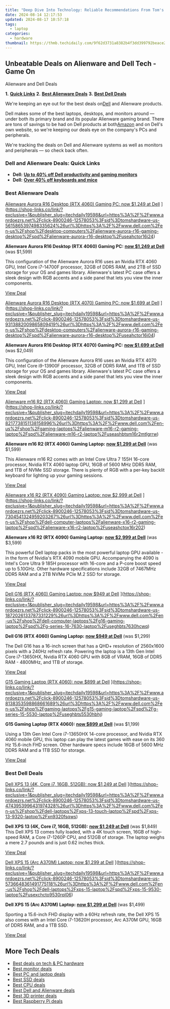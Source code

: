 ```yaml
---
title: "Deep Dive Into Technology: Reliable Recommendations From Tom's Hardware"
date: 2024-08-14 12:17:53
updated: 2024-08-17 10:57:18
tags:
  - laptop
categories:
  - hardware
thumbnail: https://thmb.techidaily.com/9f62d3731a8382b4f3dd399792beace27de12660de659b232891d22eb2e884d9.jpg
---
```


## Unbeatable Deals on Alienware and Dell Tech - Game On

Alienware and Dell Deals

**1.** [**Quick Links**](https://tools.techidaily.com)
 **2.** [**Best Alienware Deals**](https://tools.techidaily.com)
 **3.** [**Best Dell Deals**](https://tools.techidaily.com)

 We're keeping an eye out for the best deals on[Dell](https://tools.techidaily.com) and Alienware products.

 Dell makes some of the best laptops, desktops, and monitors around — under both its primary brand and its popular Alienware gaming brand. There are tons of savings to be had on Dell products at both[Amazon](https://tools.techidaily.com) and on Dell's own website, so we're keeping our deals eye on the company's PCs and peripherals.

 We're tracking the deals on Dell and Alienware systems as well as monitors and peripherals — so check back often.

### Dell and Alienware Deals: Quick Links

* **Dell:** [**Up to 40% off Dell productivity and gaming monitors**](https://shop-links.co/link/?exclusive=1&publisher_slug=itechdaily19598&url=https%3A%2F%2Fwww.anrdoezrs.net%2Fclick-8900246-12578053%3Fsid%3Dtomshardware-us-1230078469214268990%26url%3Dhttps%3A%2F%2Fwww.dell.com%2Fen-us%2Fshop%2Fdeals%2Fcomputer-monitor-deals)
* **Dell:** [**Over 40% off keyboards and mice**](https://shop-links.co/link/?exclusive=1&publisher_slug=itechdaily19598&url=https%3A%2F%2Fwww.anrdoezrs.net%2Fclick-8900246-12578053%3Fsid%3Dtomshardware-us-1077823772452032984%26url%3Dhttps%3A%2F%2Fwww.dell.com%2Fen-us%2Fshop%2Fdeals%2Fpc-accessories-deals)

### Best Alienware Deals

[Alienware Aurora R16 Desktop (RTX 4060) Gaming PC: now $1,249 at Dell](https://cdn.mos.cms.futurecdn.net/j9Ar8EpieBwBskeZ5TYvBm-200-100.png "Alienware Aurora R16 Desktop (RTX 4060) Gaming PC: now $1,249 at Dell") ](https://shop-links.co/link/?exclusive=1&publisher_slug=itechdaily19598&url=https%3A%2F%2Fwww.anrdoezrs.net%2Fclick-8900246-12578053%3Fsid%3Dtomshardware-us-5615865397498335624%26url%3Dhttps%3A%2F%2Fwww.dell.com%2Fen-us%2Fshop%2Fdesktop-computers%2Falienware-aurora-r16-gaming-desktop%2Fspd%2Falienware-aurora-r16-desktop%2Fuseahctor16i24)

**Alienware Aurora R16 Desktop (RTX 4060) Gaming PC:** [**now $1,249 at Dell**](https://shop-links.co/link/?exclusive=1&publisher_slug=itechdaily19598&url=https%3A%2F%2Fwww.anrdoezrs.net%2Fclick-8900246-12578053%3Fsid%3Dtomshardware-us-1214667046750588503%26url%3Dhttps%3A%2F%2Fwww.dell.com%2Fen-us%2Fshop%2Fdesktop-computers%2Falienware-aurora-r16-gaming-desktop%2Fspd%2Falienware-aurora-r16-desktop%2Fuseahctor16i24) (was $1,599)  
  
 This configuration of the Alienware Aurora R16 uses an Nvidia RTX 4060 GPU, Intel Core i7-14700F processor, 32GB of DDR5 RAM, and 2TB of SSD storage for your OS and games library. Alienware's latest PC case offers a sleek design with RGB accents and a side panel that lets you view the inner components.

[View Deal](https://shop-links.co/link/?exclusive=1&publisher_slug=itechdaily19598&url=https%3A%2F%2Fwww.anrdoezrs.net%2Fclick-8900246-12578053%3Fsid%3Dtomshardware-us-5615865397498335624%26url%3Dhttps%3A%2F%2Fwww.dell.com%2Fen-us%2Fshop%2Fdesktop-computers%2Falienware-aurora-r16-gaming-desktop%2Fspd%2Falienware-aurora-r16-desktop%2Fuseahctor16i24)

[Alienware Aurora R16 Desktop (RTX 4070) Gaming PC: now $1,699 at Dell](https://cdn.mos.cms.futurecdn.net/j9Ar8EpieBwBskeZ5TYvBm-200-100.png "Alienware Aurora R16 Desktop (RTX 4070) Gaming PC: now $1,699 at Dell") ](https://shop-links.co/link/?exclusive=1&publisher_slug=itechdaily19598&url=https%3A%2F%2Fwww.anrdoezrs.net%2Fclick-8900246-12578053%3Fsid%3Dtomshardware-us-9313882009865809419%26url%3Dhttps%3A%2F%2Fwww.dell.com%2Fen-us%2Fshop%2Fdesktop-computers%2Falienware-aurora-r16-gaming-desktop%2Fspd%2Falienware-aurora-r16-desktop%2Fuseahctor16i04)

**Alienware Aurora R16 Desktop (RTX 4070) Gaming PC:** [**now $1,699 at Dell**](https://shop-links.co/link/?exclusive=1&publisher_slug=itechdaily19598&url=https%3A%2F%2Fwww.anrdoezrs.net%2Fclick-8900246-12578053%3Fsid%3Dtomshardware-us-3807786630330848512%26url%3Dhttps%3A%2F%2Fwww.dell.com%2Fen-us%2Fshop%2Fdesktop-computers%2Falienware-aurora-r16-gaming-desktop%2Fspd%2Falienware-aurora-r16-desktop%2Fuseahctor16i04) (was $2,049)  
  
 This configuration of the Alienware Aurora R16 uses an Nvidia RTX 4070 GPU, Intel Core i9-13900F processor, 32GB of DDR5 RAM, and 1TB of SSD storage for your OS and games library. Alienware's latest PC case offers a sleek design with RGB accents and a side panel that lets you view the inner components.

[View Deal](https://shop-links.co/link/?exclusive=1&publisher_slug=itechdaily19598&url=https%3A%2F%2Fwww.anrdoezrs.net%2Fclick-8900246-12578053%3Fsid%3Dtomshardware-us-9313882009865809419%26url%3Dhttps%3A%2F%2Fwww.dell.com%2Fen-us%2Fshop%2Fdesktop-computers%2Falienware-aurora-r16-gaming-desktop%2Fspd%2Falienware-aurora-r16-desktop%2Fuseahctor16i04)

[Alienware m16 R2 (RTX 4060) Gaming Laptop: now $1,299 at Dell](https://cdn.mos.cms.futurecdn.net/ubH43sZ4kgC89cnrEn4ryX-200-100.png "Alienware m16 R2 (RTX 4060) Gaming Laptop: now $1,299 at Dell") ](https://shop-links.co/link/?exclusive=1&publisher_slug=itechdaily19598&url=https%3A%2F%2Fwww.anrdoezrs.net%2Fclick-8900246-12578053%3Fsid%3Dtomshardware-us-8217738151138158996%26url%3Dhttps%3A%2F%2Fwww.dell.com%2Fen-us%2Fshop%2Fgaming-laptops%2Falienware-m16-r2-gaming-laptop%2Fspd%2Falienware-m16-r2-laptop%2Fuseashbtsm16r2mtlgrrw)

**Alienware m16 R2 (RTX 4060) Gaming Laptop:** [**now $1,299 at Dell**](https://shop-links.co/link/?exclusive=1&publisher_slug=itechdaily19598&url=https%3A%2F%2Fwww.anrdoezrs.net%2Fclick-8900246-12578053%3Fsid%3Dtomshardware-us-1338090979408846821%26url%3Dhttps%3A%2F%2Fwww.dell.com%2Fen-us%2Fshop%2Fgaming-laptops%2Falienware-m16-r2-gaming-laptop%2Fspd%2Falienware-m16-r2-laptop%2Fuseashbtsm16r2mtlgrrw) (was $1,599)

 This Alienware m16 R2 comes with an Intel Core Ultra 7 155H 16-core processor, Nvidia RTX 4060 laptop GPU, 16GB of 5600 MHz DDR5 RAM, and 1TB of NVMe SSD storage. There is plenty of RGB with a per-key backlit keyboard for lighting up your gaming sessions.

[View Deal](https://shop-links.co/link/?exclusive=1&publisher_slug=itechdaily19598&url=https%3A%2F%2Fwww.anrdoezrs.net%2Fclick-8900246-12578053%3Fsid%3Dtomshardware-us-8217738151138158996%26url%3Dhttps%3A%2F%2Fwww.dell.com%2Fen-us%2Fshop%2Fgaming-laptops%2Falienware-m16-r2-gaming-laptop%2Fspd%2Falienware-m16-r2-laptop%2Fuseashbtsm16r2mtlgrrw)

[Alienware x16 R2 (RTX 4090) Gaming Laptop: now $2,999 at Dell](https://cdn.mos.cms.futurecdn.net/DrMbJrnGXaSPS7A44jDJqW-200-100.png "Alienware x16 R2 (RTX 4090) Gaming Laptop: now $2,999 at Dell") ](https://shop-links.co/link/?exclusive=1&publisher_slug=itechdaily19598&url=https%3A%2F%2Fwww.anrdoezrs.net%2Fclick-8900246-12578053%3Fsid%3Dtomshardware-us-7304541324959203267%26url%3Dhttps%3A%2F%2Fwww.dell.com%2Fen-us%2Fshop%2Fdell-computer-laptops%2Falienware-x16-r2-gaming-laptop%2Fspd%2Falienware-x16-r2-laptop%2Fuseashctox16r202)

**Alienware x16 R2 (RTX 4090) Gaming Laptop:** [**now $2,999 at Dell**](https://shop-links.co/link/?exclusive=1&publisher_slug=itechdaily19598&url=https%3A%2F%2Fwww.anrdoezrs.net%2Fclick-8900246-12578053%3Fsid%3Dtomshardware-us-4714566084556859513%26url%3Dhttps%3A%2F%2Fwww.dell.com%2Fen-us%2Fshop%2Fdell-computer-laptops%2Falienware-x16-r2-gaming-laptop%2Fspd%2Falienware-x16-r2-laptop%2Fuseashctox16r202) (was $3,599)  
  
 This powerful Dell laptop packs in the most powerful laptop GPU available - in the form of Nvidia's RTX 4090 mobile GPU. Accompanying the 4090 is Intel's Core Ultra 9 185H processor with 16-core and a P-core boost speed up to 5.10GHz. Other hardware specifications include 32GB of 7467MHz DDR5 RAM and a 2TB NVMe PCIe M.2 SSD for storage.

[View Deal](https://shop-links.co/link/?exclusive=1&publisher_slug=itechdaily19598&url=https%3A%2F%2Fwww.anrdoezrs.net%2Fclick-8900246-12578053%3Fsid%3Dtomshardware-us-7304541324959203267%26url%3Dhttps%3A%2F%2Fwww.dell.com%2Fen-us%2Fshop%2Fdell-computer-laptops%2Falienware-x16-r2-gaming-laptop%2Fspd%2Falienware-x16-r2-laptop%2Fuseashctox16r202)

[Dell G16 (RTX 4060) Gaming Laptop: now $949 at Dell](https://cdn.mos.cms.futurecdn.net/NPJauG39StrdYgY3X3uGgL-200-100.png "Dell G16 (RTX 4060) Gaming Laptop: now $949 at Dell") ](https://shop-links.co/link/?exclusive=1&publisher_slug=itechdaily19598&url=https%3A%2F%2Fwww.anrdoezrs.net%2Fclick-8900246-12578053%3Fsid%3Dtomshardware-us-1872026133787331229%26url%3Dhttps%3A%2F%2Fwww.dell.com%2Fen-us%2Fshop%2Fdell-computer-laptops%2Fg16-gaming-laptop%2Fspd%2Fg-series-16-7630-laptop%2Fuseghbts7630hcwq)

**Dell G16 (RTX 4060) Gaming Laptop:** [**now $949 at Dell**](https://shop-links.co/link/?exclusive=1&publisher_slug=itechdaily19598&url=https%3A%2F%2Fwww.anrdoezrs.net%2Fclick-8900246-12578053%3Fsid%3Dtomshardware-us-9442305501370056171%26url%3Dhttps%3A%2F%2Fwww.dell.com%2Fen-us%2Fshop%2Fdell-computer-laptops%2Fg16-gaming-laptop%2Fspd%2Fg-series-16-7630-laptop%2Fuseghbts7630hcwq)  (was $1,299)  
  
 The Dell G16 has a 16-inch screen that has a QHD+ resolution of 2560x1600 pixels with a 240Hz refresh rate. Powering the laptop is a 13th Gen Intel Core i7-13650HX, Nvidia RTX 4060 GPU with 8GB of VRAM, 16GB of DDR5 RAM - 4800MHz, and 1TB of storage.

[View Deal](https://shop-links.co/link/?exclusive=1&publisher_slug=itechdaily19598&url=https%3A%2F%2Fwww.anrdoezrs.net%2Fclick-8900246-12578053%3Fsid%3Dtomshardware-us-1872026133787331229%26url%3Dhttps%3A%2F%2Fwww.dell.com%2Fen-us%2Fshop%2Fdell-computer-laptops%2Fg16-gaming-laptop%2Fspd%2Fg-series-16-7630-laptop%2Fuseghbts7630hcwq)

[G15 Gaming Laptop (RTX 4060): now $899 at Dell](https://cdn.mos.cms.futurecdn.net/nsJBFUSyQ6MXKqTpXj23mN-200-100.png "G15 Gaming Laptop (RTX 4060): now $899 at Dell") ](https://shop-links.co/link/?exclusive=1&publisher_slug=itechdaily19598&url=https%3A%2F%2Fwww.anrdoezrs.net%2Fclick-8900246-12578053%3Fsid%3Dtomshardware-us-8138353598868661689%26url%3Dhttps%3A%2F%2Fwww.dell.com%2Fen-us%2Fshop%2Fgaming-laptops%2Fg15-gaming-laptop%2Fspd%2Fg-series-15-5530-laptop%2Fuseghbts5530hbhj)

**G15 Gaming Laptop (RTX 4060):** [**now $899 at Dell**](https://shop-links.co/link/?exclusive=1&publisher_slug=itechdaily19598&url=https%3A%2F%2Fwww.anrdoezrs.net%2Fclick-8900246-12578053%3Fsid%3Dtomshardware-us-1202733523035239253%26url%3Dhttps%3A%2F%2Fwww.dell.com%2Fen-us%2Fshop%2Fgaming-laptops%2Fg15-gaming-laptop%2Fspd%2Fg-series-15-5530-laptop%2Fuseghbts5530hbhj) (was $1,199)  
  
 Using a 13th Gen Intel Core i7-13650HX 14-core processor, and Nvidia RTX 4060 mobile GPU, this laptop can play the latest games with ease on its 360 Hz 15.6-inch FHD screen. Other hardware specs include 16GB of 5600 MHz DDR5 RAM and a 1TB SSD for storage.

[View Deal](https://shop-links.co/link/?exclusive=1&publisher_slug=itechdaily19598&url=https%3A%2F%2Fwww.anrdoezrs.net%2Fclick-8900246-12578053%3Fsid%3Dtomshardware-us-8138353598868661689%26url%3Dhttps%3A%2F%2Fwww.dell.com%2Fen-us%2Fshop%2Fgaming-laptops%2Fg15-gaming-laptop%2Fspd%2Fg-series-15-5530-laptop%2Fuseghbts5530hbhj)

### Best Dell Deals

[Dell XPS 13 (4K, Core i7, 16GB, 512GB):&nbsp;now $1,249 at Dell](https://cdn.mos.cms.futurecdn.net/cRfmGMaBJKSKMDagcjsf2W-200-100.jpg "Dell XPS 13 (4K, Core i7, 16GB, 512GB):&nbsp;now $1,249 at Dell") ](https://shop-links.co/link/?exclusive=1&publisher_slug=itechdaily19598&url=https%3A%2F%2Fwww.anrdoezrs.net%2Fclick-8900246-12578053%3Fsid%3Dtomshardware-us-4743953996431974328%26url%3Dhttps%3A%2F%2Fwww.dell.com%2Fen-us%2Fshop%2Fdell-laptops%2Fxps-13-touch-laptop%2Fspd%2Fxps-13-9320-laptop%2Fxn9320fsqws)

**Dell XPS 13 (4K, Core i7, 16GB, 512GB):** [**now $1,249 at Dell**](https://shop-links.co/link/?exclusive=1&publisher_slug=itechdaily19598&url=https%3A%2F%2Fwww.anrdoezrs.net%2Fclick-8900246-12578053%3Fsid%3Dtomshardware-us-3776015450151050934%26url%3Dhttps%3A%2F%2Fwww.dell.com%2Fen-us%2Fshop%2Fdell-laptops%2Fxps-13-touch-laptop%2Fspd%2Fxps-13-9320-laptop%2Fxn9320fsqws)  (was $1,849)  
 This Dell XPS 13 comes fully loaded, with a 4K touch screen, 16GB of high-speed RAM, a Core i7-1260P CPU, and 512GB of storage. The laptop weighs a mere 2.7 pounds and is just 0.62 inches thick.

[View Deal](https://shop-links.co/link/?exclusive=1&publisher_slug=itechdaily19598&url=https%3A%2F%2Fwww.anrdoezrs.net%2Fclick-8900246-12578053%3Fsid%3Dtomshardware-us-4743953996431974328%26url%3Dhttps%3A%2F%2Fwww.dell.com%2Fen-us%2Fshop%2Fdell-laptops%2Fxps-13-touch-laptop%2Fspd%2Fxps-13-9320-laptop%2Fxn9320fsqws)

[Dell XPS 15 (Arc A370M) Laptop: now $1,299 at Dell](https://cdn.mos.cms.futurecdn.net/WqDemoAnBmDCDHf3xtTvkV-200-100.png "Dell XPS 15 (Arc A370M) Laptop: now $1,299 at Dell") ](https://shop-links.co/link/?exclusive=1&publisher_slug=itechdaily19598&url=https%3A%2F%2Fwww.anrdoezrs.net%2Fclick-8900246-12578053%3Fsid%3Dtomshardware-us-5736648361491775118%26url%3Dhttps%3A%2F%2Fwww.dell.com%2Fen-us%2Fshop%2Fdell-laptops%2Fxps-15-laptop%2Fspd%2Fxps-15-9530-laptop%2Fusexchcto9530rpl06)

**Dell XPS 15 (Arc A370M) Laptop:** [**now $1,299 at Dell**](https://shop-links.co/link/?exclusive=1&publisher_slug=itechdaily19598&url=https%3A%2F%2Fwww.anrdoezrs.net%2Fclick-8900246-12578053%3Fsid%3Dtomshardware-us-8218774375959867305%26url%3Dhttps%3A%2F%2Fwww.dell.com%2Fen-us%2Fshop%2Fdell-laptops%2Fxps-15-laptop%2Fspd%2Fxps-15-9530-laptop%2Fusexchcto9530rpl06)  (was $1,499)

 Sporting a 15.6-inch FHD display with a 60Hz refresh rate, the Dell XPS 15 also comes with an Intel Core i7-13620H processor, Arc A370M GPU, 16GB of DDR5 RAM, and a 1TB SSD.

[View Deal](https://shop-links.co/link/?exclusive=1&publisher_slug=itechdaily19598&url=https%3A%2F%2Fwww.anrdoezrs.net%2Fclick-8900246-12578053%3Fsid%3Dtomshardware-us-5736648361491775118%26url%3Dhttps%3A%2F%2Fwww.dell.com%2Fen-us%2Fshop%2Fdell-laptops%2Fxps-15-laptop%2Fspd%2Fxps-15-9530-laptop%2Fusexchcto9530rpl06)

## More Tech Deals

* [Best deals on tech & PC hardware](https://tools.techidaily.com)
* [Best monitor deals](https://tools.techidaily.com)
* [Best PC and laptop deals](https://tools.techidaily.com)
* [Best SSD deals](https://tools.techidaily.com)
* [Best CPU deals](https://tools.techidaily.com)
* [Best Dell and Alienware deals](https://tools.techidaily.com)
* [Best 3D printer deals](https://tools.techidaily.com)
* [Best Raspberry Pi deals](https://tools.techidaily.com)

<ins class="adsbygoogle"
     style="display:block"
     data-ad-format="autorelaxed"
     data-ad-client="ca-pub-7571918770474297"
     data-ad-slot="1223367746"></ins>



<ins class="adsbygoogle"
     style="display:block"
     data-ad-client="ca-pub-7571918770474297"
     data-ad-slot="8358498916"
     data-ad-format="auto"
     data-full-width-responsive="true"></ins>
